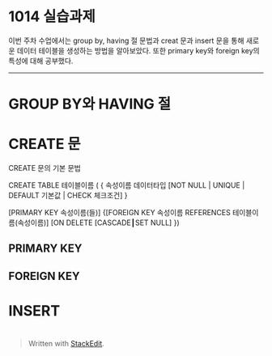 # 1014 실습과제

이번 주차 수업에서는 group by, having 절 문법과 creat 문과 insert 문을 통해 새로운 데이터 테이블을 생성하는 방법을 알아보았다. 또한 primary key와 foreign key의 특성에 대해 공부했다.

---
# GROUP BY와 HAVING 절

# CREATE 문

CREATE 문의 기본 문법

CREATE TABLE 테이블이름 
( { 속성이름 데이터타입 [NOT NULL | UNIQUE | DEFAULT 기본값 | CHECK 체크조건] } 

[PRIMARY KEY 속성이름(들)] 
{[FOREIGN KEY 속성이름 REFERENCES 테이블이름(속성이름)] [ON DELETE [CASCADE┃SET NULL] })

## PRIMARY KEY 

## FOREIGN KEY



# INSERT 

#


> Written with [StackEdit](https://stackedit.i1o/).
<!--stackedit_data:
eyJoaXN0b3J5IjpbLTExMDMzMzA4NzMsLTEwMTk5MDY3NzYsLT
IyNjc1MTUyNF19
-->